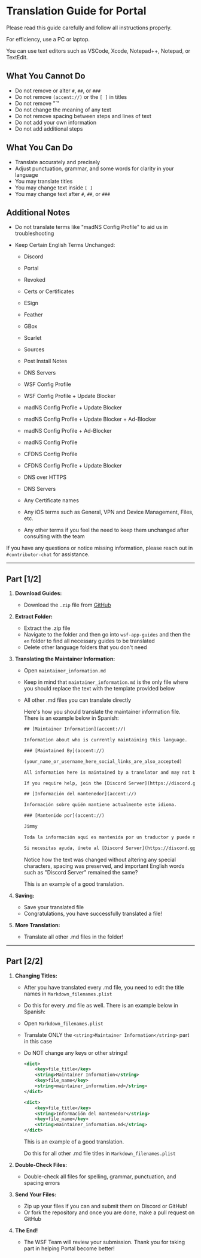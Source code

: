 # Translation Guide for Portal

Please read this guide carefully and follow all instructions properly.

For efficiency, use a PC or laptop.

You can use text editors such as VSCode, Xcode, Notepad++, Notepad, or TextEdit.

## What You **Cannot** Do
- Do not remove or alter `#`, `##`, or `###`
- Do not remove `(accent://)` or the `[ ]` in titles
- Do not remove "`"
- Do not change the meaning of any text
- Do not remove spacing between steps and lines of text
- Do not add your own information
- Do not add additional steps

## What You **Can** Do
- Translate accurately and precisely
- Adjust punctuation, grammar, and some words for clarity in your language
- You may translate titles
- You may change text inside `[ ]`
- You may change text after `#`, `##`, or `###`

## Additional Notes
- Do not translate terms like "madNS Config Profile" to aid us in troubleshooting
  
- Keep Certain English Terms Unchanged:
  - Discord
  - Portal
  - Revoked
  - Certs or Certificates
  - ESign
  - Feather
  - GBox
  - Scarlet
  - Sources
  - Post Install Notes
  - DNS Servers
  - WSF Config Profile
  - WSF Config Profile + Update Blocker
  - madNS Config Profile + Update Blocker
  - madNS Config Profile + Update Blocker + Ad-Blocker
  - madNS Config Profile + Ad-Blocker
  - madNS Config Profile
  - CFDNS Config Profile
  - CFDNS Config Profile + Update Blocker
  - DNS over HTTPS
  - DNS Servers
  - Any Certificate names
  - Any iOS terms such as General, VPN and Device Management, Files, etc.
    
  - Any other terms if you feel the need to keep them unchanged after consulting with the team

If you have any questions or notice missing information, please reach out in `#contributor-chat` for assistance.

---

## Part [1/2]

1. **Download Guides:**
   - Download the `.zip` file from [GitHub](https://github.com/WhySooooFurious/Ultimate-Sideloading-Guide/archive/refs/heads/main.zip)

2. **Extract Folder:**
   - Extract the .zip file
   - Navigate to the folder and then go into `wsf-app-guides` and then the `en` folder to find all necessary guides to be translated
   - Delete other language folders that you don't need
     
3. **Translating the Maintainer Information:**
   - Open `maintainer_information.md`
   - Keep in mind that `maintainer_information.md` is the only file where you should replace the text with the template provided below
   - All other .md files you can translate directly
     
     Here's how you should translate the maintainer information file. There is an example below in Spanish:
     
   
     ```xml
     ## [Maintainer Information](accent://)

     Information about who is currently maintaining this language.

     ### [Maintained By](accent://)

     (your_name_or_username_here_social_links_are_also_accepted)

     All information here is maintained by a translator and may not be accurate or up to date.

     If you require help, join the [Discord Server](https://discord.gg/wsf)
     ```
    
     ```xml
     ## [Información del mantenedor](accent://)

     Información sobre quién mantiene actualmente este idioma.

     ### [Mantenido por](accent://)

     Jimmy

     Toda la información aquí es mantenida por un traductor y puede no ser precisa o no estar actualizada.

     Si necesitas ayuda, únete al [Discord Server](https://discord.gg/wsf)
     ```

     Notice how the text was changed without altering any special characters, spacing was preserved, and important English words such as "Discord Server" remained the same?
     
     This is an example of a good translation.

4. **Saving:**
   - Save your translated file
   - Congratulations, you have successfully translated a file!
     
5. **More Translation:**
   - Translate all other .md files in the folder!

---

## Part [2/2]

1. **Changing Titles:**
   
   - After you have translated every .md file, you need to edit the title names in `Markdown_filenames.plist`
   - Do this for every .md file as well. There is an example below in Spanish:
   
   - Open `Markdown_filenames.plist`
  
   - Translate ONLY the `<string>Maintainer Information</string>` part in this case
   - Do NOT change any keys or other strings!
     
     ```xml
     <dict>
         <key>file_title</key>
         <string>Maintainer Information</string>
         <key>file_name</key>
         <string>maintainer_information.md</string>
     </dict>
     ```
     ```xml
     <dict>
         <key>file_title</key>
         <string>Información del mantenedor</string>
         <key>file_name</key>
         <string>maintainer_information.md</string>
     </dict>
     ```
     
     This is an example of a good translation.
    
     Do this for all other .md file titles in `Markdown_filenames.plist`

2. **Double-Check Files:**
   
   - Double-check all files for spelling, grammar, punctuation, and spacing errors

3. **Send Your Files:**
   
   - Zip up your files if you can and submit them on Discord or GitHub!
   - Or fork the repository and once you are done, make a pull request on GitHub

4. **The End!**
   
   - The WSF Team will review your submission. Thank you for taking part in helping Portal become better!
